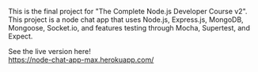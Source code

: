This is the final project for "The Complete Node.js Developer Course v2". This project is a node chat app that uses Node.js, Express.js, MongoDB, Mongoose, Socket.io, and features testing through Mocha, Supertest, and Expect.

See the live version here!
<br />
https://node-chat-app-max.herokuapp.com/